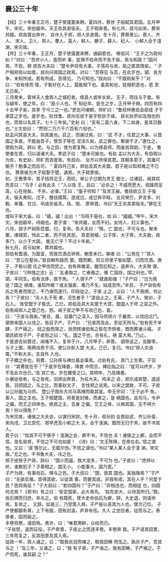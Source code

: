 ## 襄公三十年

【经】三十年春王正月，楚子使薳罢来聘。夏四月，蔡世
子般弑其君固。五月甲午。宋灾。宋伯姬卒。天王杀其弟佞夫。
王子瑕奔晋。秋七月，叔弓如宋，葬宋共姬。郑良霄出奔许，
自许入于郑，郑人杀良霄。冬十月，葬蔡景公。晋人、齐人、
宋人、卫人、郑人、曹人、莒人、邾人、滕子、薛人、杞人、
小邾人会于澶渊，宋灾故。  
【传】三十年春，王正月，楚子使薳罢来聘，通嗣君也。
穆叔问：“王子之为政何如？”对曰：“吾侪小人，食而听
事，犹惧不给命而不免于戾，焉与知政？”固问焉，不告。穆
叔告大夫曰：“楚令尹将有大事，子荡将与焉，助之匿其情矣。
“
子产相郑伯以如晋，叔向问郑国之政焉。对曰：“吾得见
与否，在此岁也。驷、良方争，未知所成。若有所成，吾得见，
乃可知也。”叔向曰：“不既和矣乎？”对曰：“伯有侈而
愎，子皙好在人上，莫能相下也。虽其和也，犹相积恶也，恶
至无日矣。”  
三月癸未，晋悼夫人食舆人之城杞者。绛县人或年长矣，
无子，而往与于食。有与疑年，使之年。曰：“臣小人也，不
知纪年。臣生之岁，正月甲子朔，四百有四十五甲子矣，其季
于今三之一也。”吏走问诸朝，师旷曰：“鲁叔仲惠伯会郤成
子于承匡之岁也。是岁也，狄伐鲁。叔孙庄叔于是乎败狄于咸，
获长狄侨如及虺也豹也，而皆以名其子。七十三年矣。”史赵
曰：“亥有二首六身，下二如身，是其日数也。”士文伯曰：
“然则二万六千六百有六旬也。”  
赵孟问其县大夫，则其属也。召之，而谢过焉，曰：“武
不才，任君之大事，以晋国之多虞，不能由吾子，使吾子辱在
泥涂久矣，武之罪也。敢谢不才。”遂仕之，使助为政。辞以
老。与之田，使为君复陶，以为绛县师，而废其舆尉。于是，
鲁使者在晋，归以语诸大夫。季武子曰：“晋未可媮也。有赵
孟以为大夫，有伯瑕以为佐，有史赵、师旷而咨度焉，有叔向、
女齐以师保其君。其朝多君子，其庸可媮乎？勉事之而后可。
“
夏四月己亥，郑伯及其大夫盟。君子是以知郑难之不已也。
蔡景侯为大子般娶于楚，通焉。大子弑景侯。  
初，王儋季卒，其子括将见王，而叹。单公子愆期为灵王
御士，过诸廷，闻其叹而言曰：“乌乎！必有此夫 ！”入以告
王，且曰：“必杀之！不戚而愿大，视躁而足高，心在他矣。
不杀，必害。”王曰：“童子何知？”及灵王崩，儋括欲立王
子佞夫，佞夫弗知。戊子，儋括围蒍，逐成愆。成愆奔平畦。
五月癸巳，尹言多、刘毅、单蔑、甘过、巩成杀佞夫。括、瑕、
廖奔晋。书曰“天王杀其弟佞夫。”罪在王也。  
或叫于宋大庙，曰：“譆，譆！出出 ！”鸟鸣于亳社，如
曰：“譆譆。”甲午，宋大灾。宋伯姬卒，待姆也。君子谓：
“宋共姬，女而不妇。女待人，妇义事也。”  
六月，郑子产如陈莅盟。归，复命。告大夫曰：“陈，亡
国也，不可与也。聚禾粟，缮城郭，恃此二者，而不抚其民。
其君弱植，公子侈，大子卑，大夫敖，政多门，以介于大国，
能无亡乎？不过十年矣。”  
秋七月，叔弓如宋，葬共姬也。  
郑伯有耆酒，为窟室，而夜饮酒击钟焉，朝至未已。朝者
曰：“公焉在？”其人曰：“吾公在壑谷。”皆自朝布路而
罢。既而朝，则又将使子皙如楚，归而饮酒。庚子，子皙以驷
氏之甲伐而焚之。伯有奔雍梁，醒而后知之，遂奔许。大夫聚
谋，子皮曰：“《仲虺之志》云：‘ 乱者取之，亡者侮之。推
亡固存，国之利也。’罕、驷、丰同生。伯有汰侈，故不免。 ”
人谓子产：“就直助强 ！”子产曰：“岂为我徒？国之
祸难，谁知所儆？或主强直，难乃不生。姑成吾所。”辛丑，
子产敛伯有氏之死者而殡之，不乃谋而遂行。印段従之。子皮
止之，众曰：“人不我顺，何止焉？”子皮曰：“夫人礼于死
者，况生者乎？”遂自止之。壬寅，子产入。癸卯，子石入。
皆受盟于子皙氏。乙巳，郑伯及其大夫盟于大宫。盟国人于师
之梁之外。  
伯有闻郑人之盟己也，怒。闻子皮之甲不与攻己也，喜。  
曰：“子皮与我矣。”癸丑，晨，自墓门之渎入，因马师颉介
于襄库，以伐旧北门。驷带率国人以伐之。皆召子产。子产曰
：“兄弟而及此，吾従天所与。”伯有死于羊肆，子产襚之，
枕之股而哭之，敛而殡诸伯有之臣在市侧者。既而葬诸斗城。
子驷氏欲攻子产，子皮怒之曰：“礼，国之干也，杀有礼，祸
莫大焉。”乃止。  
于是游吉如晋还，闻难不入，复命于介。八月甲子，奔晋。
驷带追之，及酸枣。与子上盟，用两珪质于河。使公孙肸入盟
大夫。己巳，复归。书曰“郑人杀良霄。”不称大夫，言自外
入也。  
于子蟜之卒也，将葬，公孙挥与裨灶晨会事焉。过伯有氏，
其门上生莠。子羽曰：“其莠犹在乎？”于是岁在降娄，降娄
中而旦。裨灶指之曰：“犹可以终岁，岁不及此次也已。”及
其亡也，岁在娵訾之口。其明年，乃及降娄。  
仆展従伯有，与之皆死。羽颉出奔晋，为任大夫。鸡泽之
会，郑乐成奔楚，遂适晋。羽颉因之，与之比，而事赵文子，
言伐郑之说焉。以宋之盟故，不可。子皮以公孙鉏为马师。
楚公子围杀大司马蒍掩而取其室。申无宇曰：“王子必不
免。善人，国之主也。王子相楚国，将善是封殖，而虐之，是
祸国也。且司马，令尹之偏，而王之四体也。绝民之主，去身
之偏，艾王之体，以祸其国，无不祥大焉！何以得免？”  
为宋灾故，诸侯之大夫会，以谋归宋财。冬十月，叔孙豹
会晋赵武、齐公孙虿、宋向戌、卫北宫佗、郑罕虎及小邾之大
夫，会于澶渊。既而无归于宋，故不书其人。  
君子曰：“信其不可不慎乎！澶渊之会，卿不书，不信也
夫！诸侯之上卿，会而不信，宠名皆弃，不信之不可也如是！
《诗》曰：‘文王陟降，在帝左右。’信之谓也。又曰：‘淑
慎尔止，无载尔伪。’不信之谓也。”书曰“某人某人会于澶
渊，宋灾故。”尤之也。不书鲁大夫，讳之也。  
郑子皮授子产政，辞曰：“国小而逼，族大宠多，不可为
也。”子皮曰：“虎帅以听，谁敢犯子？子善相之，国无小，
小能事大，国乃宽。”  
子产为政，有事伯石，赂与之邑。子大叔曰：“国，皆其
国也。奚独赂焉？”子产曰：“无欲实难。皆得其欲，以従其
事，而要其成，非我有成，其在人乎？何爱于邑？邑将焉往？
“子大叔曰：“若四国何？”子产曰：“非相违也，而相従
也，四国何尤焉？《郑书》有之曰：‘安定国家，必大焉先。
‘姑先安大，以待其所归。”既，伯石惧而归邑，卒与之。伯
有既死，使大史命伯石为卿，辞。大史退，则请命焉。复命之，
又辞。如是三，乃受策入拜。子产是以恶其为人也，使次己位。
子产使都鄙有章，上下有服，田有封洫，庐井有伍。大人
之忠俭者，従而与之。泰侈者，因而毙之。  
丰卷将祭，请田焉。弗许，曰：“唯君用鲜，众给而已。  
“子张怒，退而征役。子产奔晋，子皮止之而逐丰卷。丰卷奔
晋。子产请其田里，三年而复之，反其田里及其入焉。  
従政一年，舆人诵之，曰：“取我衣冠而褚之，取我田畴
而伍之。孰杀子产，吾其与之 ！”及三年，又诵之，曰；“我
有子弟，子产诲之。我有田畴，子产殖之。子产而死，谁其嗣
之？”  

